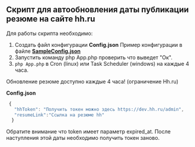 ## Скрипт для автообновления даты публикации резюме на сайте hh.ru ##

Для работы скрипта необходимо:
 1. Cоздать файл конфигурации  **Config.json** Пример  конфигурации в файле **[SampleConfig.json](https://github.com/porox/hh_resume_auto_updater/blob/master/SampleConfig.json)** 
 2. Запустить команду php App.php проверить что выведет "Ок".
 3. ```php App.php```  в Cron (linux) или Task Scheduler (windows) на каждые 4 часа.
 
Обновление резюме доступно каждые 4 часа! (ограничение Hh.ru)


 
**Config.json**
```javascript
 { 
   "hhToken": "Получить токен можно здесь https://dev.hh.ru/admin", 
   "resumeLink":"Ссылка на резюме hh" 
  }
 ```
Обратите внимание что token имеет параметр expired_at.
После наступления этой даты необходимо получить токен заново. 
